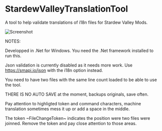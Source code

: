 # StardewValleyTranslationTool
A tool to help validate translations of i18n files for Stardew Valley Mods.

![Screenshot](https://user-images.githubusercontent.com/2411956/126434670-a6acffdd-37e7-4c5a-ab38-bdfb3f986b0c.png)

NOTES:<br>

Developped in .Net for Windows. You need the .Net framework installed to run this.<br>

Json validation is currently disabled as it needs more work. Use https://smapi.io/json with the i18n option instead.<br>

You need to have two files with the same line count loaded to be able to use the tool.<br>

THERE IS NO AUTO SAVE at the moment, backups originals, save often.<br>

Pay attention to highligted token and command characters, machine translation sometimes mess it up or add a space in the middle.<br>

The token \~FileChangeToken\~ indicates the position were two files were joinned. Remove the token and pay close attention to those areas.
